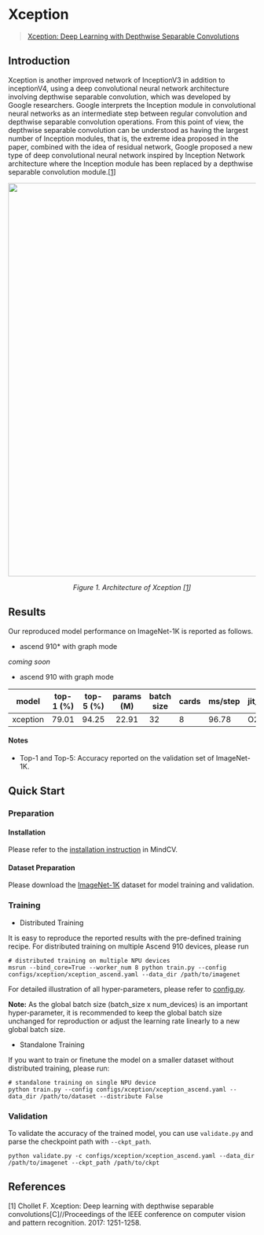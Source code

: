 # Xception

> [Xception: Deep Learning with Depthwise Separable Convolutions](https://arxiv.org/pdf/1610.02357.pdf)

## Introduction

Xception is another improved network of InceptionV3 in addition to inceptionV4, using a deep convolutional neural
network architecture involving depthwise separable convolution, which was developed by Google researchers. Google
interprets the Inception module in convolutional neural networks as an intermediate step between regular convolution and
depthwise separable convolution operations. From this point of view, the depthwise separable convolution can be
understood as having the largest number of Inception modules, that is, the extreme idea proposed in the paper, combined
with the idea of residual network, Google proposed a new type of deep convolutional neural network inspired by Inception
Network architecture where the Inception module has been replaced by a depthwise separable convolution
module.[[1](#references)]

<p align="center">
  <img src="https://user-images.githubusercontent.com/53842165/210751172-90b49732-33d1-4e68-adf7-6881b07a3c54.jpg" width=800 />
</p>
<p align="center">
  <em>Figure 1. Architecture of Xception [<a href="#references">1</a>] </em>
</p>

## Results

Our reproduced model performance on ImageNet-1K is reported as follows.

- ascend 910* with graph mode

*coming soon*

- ascend 910 with graph mode

<div align="center">


|  model   | top-1 (%) | top-5 (%) | params (M) | batch size | cards | ms/step | jit_level | recipe                                                                                          | download                                                                                  |
| :------: | :-------: | :-------: | :--------: | ---------- | ----- | ------- | --------- | ----------------------------------------------------------------------------------------------- | ----------------------------------------------------------------------------------------- |
| xception |   79.01   |   94.25   |   22.91    | 32         | 8     | 96.78   | O2        | [yaml](https://github.com/mindspore-lab/mindcv/blob/main/configs/xception/xception_ascend.yaml) | [weights](https://download.mindspore.cn/toolkits/mindcv/xception/xception-2c1e711df.ckpt) |

</div>

#### Notes

- Top-1 and Top-5: Accuracy reported on the validation set of ImageNet-1K.

## Quick Start

### Preparation

#### Installation

Please refer to the [installation instruction](https://mindspore-lab.github.io/mindcv/installation/) in MindCV.

#### Dataset Preparation

Please download the [ImageNet-1K](https://www.image-net.org/challenges/LSVRC/2012/index.php) dataset for model training
and validation.

### Training

* Distributed Training

It is easy to reproduce the reported results with the pre-defined training recipe. For distributed training on multiple
Ascend 910 devices, please run

```shell
# distributed training on multiple NPU devices
msrun --bind_core=True --worker_num 8 python train.py --config configs/xception/xception_ascend.yaml --data_dir /path/to/imagenet
```




For detailed illustration of all hyper-parameters, please refer
to [config.py](https://github.com/mindspore-lab/mindcv/blob/main/config.py).

**Note:**  As the global batch size  (batch_size x num_devices) is an important hyper-parameter, it is recommended to
keep the global batch size unchanged for reproduction or adjust the learning rate linearly to a new global batch size.

* Standalone Training

If you want to train or finetune the model on a smaller dataset without distributed training, please run:

```shell
# standalone training on single NPU device
python train.py --config configs/xception/xception_ascend.yaml --data_dir /path/to/dataset --distribute False
```

### Validation

To validate the accuracy of the trained model, you can use `validate.py` and parse the checkpoint path
with `--ckpt_path`.

```shell
python validate.py -c configs/xception/xception_ascend.yaml --data_dir /path/to/imagenet --ckpt_path /path/to/ckpt
```


## References

[1] Chollet F. Xception: Deep learning with depthwise separable convolutions[C]//Proceedings of the IEEE conference on
computer vision and pattern recognition. 2017: 1251-1258.
